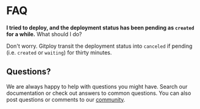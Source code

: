 # FAQ

**I tried to deploy, and the deployment status has been pending as `created` for a while.** What should I do?

Don't worry. Gitploy transit the deployment status into `canceled` if pending (i.e. `created` or `waiting`) for thirty minutes.

## Questions?

We are always happy to help with questions you might have. Search our documentation or check out answers to common questions. You can also post questions or comments to our [community](https://github.com/gitploy-io/gitploy/discussions).
